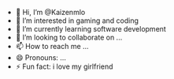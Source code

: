 - 👋 Hi, I’m @Kaizenmlo
- 👀 I’m interested in gaming and coding
- 🌱 I’m currently learning software development
- 💞️ I’m looking to collaborate on ...
- 📫 How to reach me ...
- 😄 Pronouns: ...
- ⚡ Fun fact: i love my girlfriend

<!---
Kaizenmlo/Kaizenmlo is a ✨ special ✨ repository because its `README.md` (this file) appears on your GitHub profile.
You can click the Preview link to take a look at your changes.
--->
